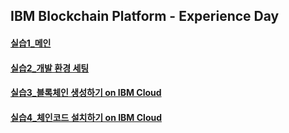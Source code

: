## IBM Blockchain Platform - Experience Day  
#### [실습1_메인](https://github.com/ibmblkchain/exday_IBP/blob/master/실습1.md)  
#### [실습2_개발 환경 세팅](https://github.com/ibmblkchain/exday/blob/master/실습2.md)  
#### [실습3_블록체인 생성하기 on IBM Cloud](./실습3.md)  
#### [실습4_체인코드 설치하기 on IBM Cloud](./실습4.md)  

